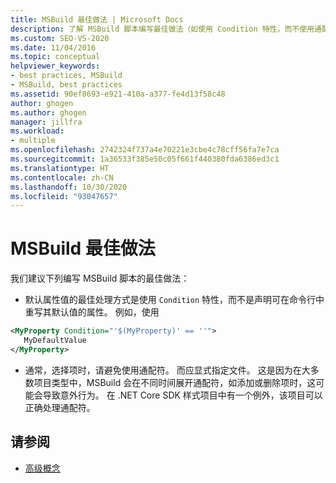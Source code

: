 ```yaml
---
title: MSBuild 最佳做法 | Microsoft Docs
description: 了解 MSBuild 脚本编写最佳做法（如使用 Condition 特性，而不使用通配符）。
ms.custom: SEO-VS-2020
ms.date: 11/04/2016
ms.topic: conceptual
helpviewer_keywords:
- best practices, MSBuild
- MSBuild, best practices
ms.assetid: 90ef8693-e921-410a-a377-fe4d13f58c48
author: ghogen
ms.author: ghogen
manager: jillfra
ms.workload:
- multiple
ms.openlocfilehash: 2742324f737a4e70221e3cbe4c78cff56fa7e7ca
ms.sourcegitcommit: 1a36533f385e50c05f661f440380fda6386ed3c1
ms.translationtype: HT
ms.contentlocale: zh-CN
ms.lasthandoff: 10/30/2020
ms.locfileid: "93047657"
---
```

# <a name="msbuild-best-practices"></a>MSBuild 最佳做法

我们建议下列编写 MSBuild 脚本的最佳做法：

- 默认属性值的最佳处理方式是使用 `Condition` 特性，而不是声明可在命令行中重写其默认值的属性。 例如，使用

```xml
<MyProperty Condition="'$(MyProperty)' == ''">
   MyDefaultValue
</MyProperty>
```

- 通常，选择项时，请避免使用通配符。 而应显式指定文件。 这是因为在大多数项目类型中，MSBuild 会在不同时间展开通配符，如添加或删除项时，这可能会导致意外行为。 在 .NET Core SDK 样式项目中有一个例外，该项目可以正确处理通配符。

## <a name="see-also"></a>请参阅

- [高级概念](../msbuild/msbuild-advanced-concepts.md)
